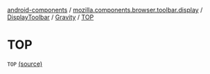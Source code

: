 [android-components](../../../index.md) / [mozilla.components.browser.toolbar.display](../../index.md) / [DisplayToolbar](../index.md) / [Gravity](index.md) / [TOP](./-t-o-p.md)

# TOP

`TOP` [(source)](https://github.com/mozilla-mobile/android-components/blob/master/components/browser/toolbar/src/main/java/mozilla/components/browser/toolbar/display/DisplayToolbar.kt#L133)